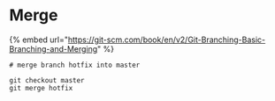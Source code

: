 # Merge

{% embed url="https://git-scm.com/book/en/v2/Git-Branching-Basic-Branching-and-Merging" %}

```
# merge branch hotfix into master

git checkout master
git merge hotfix

```
